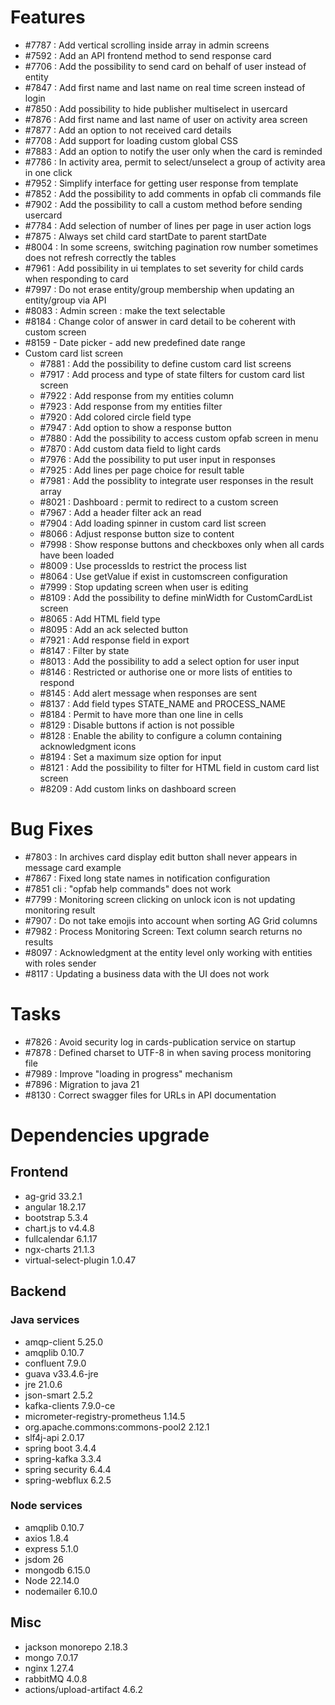 
# Features

- #7787 : Add vertical scrolling inside array in admin screens
- #7592 : Add an API frontend method to send response card
- #7706 : Add the possibility to send card on behalf of user instead of entity
- #7847 : Add first name and last name on real time screen instead of login
- #7850 : Add possibility to hide publisher multiselect in usercard
- #7876 : Add first name and last name of user on activity area screen
- #7877 : Add an option to not received card details
- #7708 : Add support for loading custom global CSS
- #7883 : Add an option to notify the user only when the card is reminded
- #7786 : In activity area, permit to select/unselect a group of activity area in one click
- #7952 : Simplify interface for getting user response from template
- #7852 : Add the possibility to add comments in opfab cli commands file
- #7902 : Add the possibility to call a custom method before sending usercard
- #7784 : Add selection of number of lines per page in user action logs
- #7875 : Always set child card startDate to parent startDate
- #8004 : In some screens, switching pagination row number sometimes does not refresh correctly the tables
- #7961 : Add possibility in ui templates to set severity for child cards when responding to card
- #7997 : Do not erase entity/group membership when updating an entity/group via API
- #8083 : Admin screen : make the text selectable
- #8184 : Change color of answer in card detail to be coherent with custom screen
- #8159 - Date picker - add new predefined date range
- Custom card list screen
  - #7881 : Add the possibility to define custom card list screens
  - #7917 : Add process and type of state filters for custom card list screen
  - #7922 : Add response from my entities column
  - #7923 : Add response from my entities filter
  - #7920 : Add colored circle field type
  - #7947 : Add option to show a response button
  - #7880 : Add the possibility to access custom opfab screen in menu
  - #7870 : Add custom data field to light cards
  - #7976 : Add the possibility to put user input in responses
  - #7925 : Add lines per page choice for result table
  - #7981 : Add the possiblity to integrate user responses in the result array
  - #8021 : Dashboard : permit to redirect to a custom screen
  - #7967 : Add a header filter ack an read
  - #7904 : Add loading spinner in custom card list screen
  - #8066 : Adjust response button size to content
  - #7998 : Show response buttons and checkboxes only when all cards have been loaded
  - #8009 : Use processIds to restrict the process list
  - #8064 : Use getValue if exist in customscreen configuration
  - #7999 : Stop updating screen when user is editing
  - #8109 : Add the possibility to define minWidth for CustomCardList screen
  - #8065 : Add HTML field type
  - #8095 : Add an ack selected button
  - #7921 : Add response field in export
  - #8147 : Filter by state
  - #8013 : Add the possibility to add a select option for user input
  - #8146 : Restricted or authorise one or more lists of entities to respond
  - #8145 : Add alert message when responses are sent
  - #8137 : Add field types STATE_NAME and PROCESS_NAME
  - #8184 : Permit to have more than one line in cells
  - #8129 : Disable buttons if action is not possible
  - #8128 : Enable the ability to configure a column containing acknowledgment icons
  - #8194 : Set a maximum size option for input
  - #8121 : Add the possibility to filter for HTML field in custom card list screen
  - #8209 : Add custom links on dashboard screen



# Bug Fixes

- #7803 : In archives card display edit button shall never appears in message card example
- #7867 : Fixed long state names in notification configuration
- #7851 cli : "opfab help commands" does not work
- #7799 : Monitoring screen clicking on unlock icon is not updating monitoring result
- #7907 : Do not take emojis into account when sorting AG Grid columns
- #7982 : Process Monitoring Screen: Text column search returns no results
- #8097 : Acknowledgment at the entity level only working with entities with roles sender
- #8117 : Updating a business data with the UI does not work


# Tasks

- #7826 : Avoid security log in cards-publication service on startup
- #7878 : Defined charset to UTF-8 in when saving process monitoring file
- #7989 : Improve "loading in progress" mechanism
- #7896 : Migration to java 21
- #8130 : Correct swagger files for URLs in API documentation

# Dependencies upgrade

## Frontend
- ag-grid 33.2.1
- angular 18.2.17
- bootstrap 5.3.4
- chart.js to v4.4.8
- fullcalendar 6.1.17
- ngx-charts 21.1.3
- virtual-select-plugin 1.0.47


  
## Backend 

### Java services 

- amqp-client 5.25.0
- amqplib 0.10.7
- confluent 7.9.0
- guava v33.4.6-jre
- jre 21.0.6
- json-smart 2.5.2
- kafka-clients 7.9.0-ce 
- micrometer-registry-prometheus 1.14.5
- org.apache.commons:commons-pool2 2.12.1
- slf4j-api 2.0.17
- spring boot 3.4.4
- spring-kafka 3.3.4
- spring security 6.4.4
- spring-webflux 6.2.5

### Node services

- amqplib 0.10.7
- axios 1.8.4
- express 5.1.0
- jsdom 26
- mongodb 6.15.0
- Node 22.14.0
- nodemailer 6.10.0
  

## Misc 

- jackson monorepo 2.18.3
- mongo 7.0.17
- nginx 1.27.4
- rabbitMQ 4.0.8
- actions/upload-artifact 4.6.2





